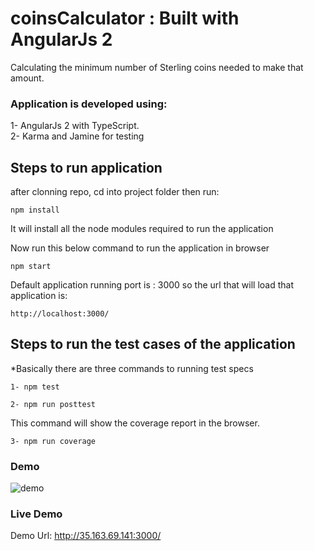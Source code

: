 # coinsCalculator : Built with AngularJs 2
Calculating the minimum number of Sterling coins needed to make that amount.

### Application is developed using:

1- AngularJs 2 with TypeScript. <br>
2- Karma and Jamine for testing

## Steps to run application

after clonning repo, cd into project folder then run:

```
npm install
```
It will install all the node modules required to run the application

Now run this below command to run the application in browser

```
npm start
```
Default application running port is : 3000 so the url that will load that application is:
```
http://localhost:3000/
```

## Steps to run the test cases of the application

*Basically there are three commands to running test specs

```
1- npm test
```

```
2- npm run posttest
```

This command will show the coverage report in the browser.

```
3- npm run coverage
```

### Demo
![demo](https://cloud.githubusercontent.com/assets/10805658/25127022/e4cd71dc-2451-11e7-8b73-cbe75efa889f.gif)


### Live Demo
Demo Url: http://35.163.69.141:3000/
